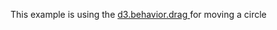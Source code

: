 This example is using the [d3.behavior.drag ](https://github.com/d3/d3/wiki/Drag-Behavior) for moving a circle
